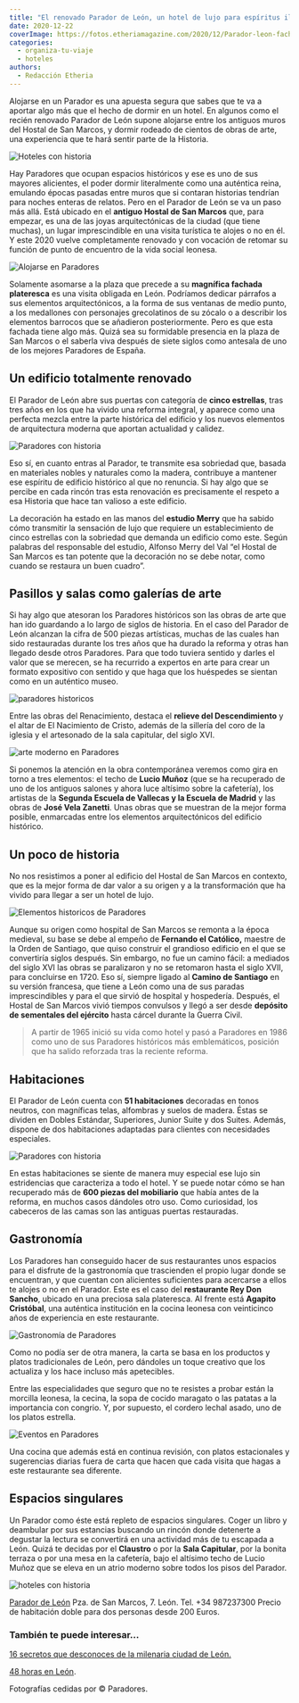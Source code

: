 ```yaml
---
title: "El renovado Parador de León, un hotel de lujo para espíritus ilustrados"
date: 2020-12-22
coverImage: https://fotos.etheriamagazine.com/2020/12/Parador-leon-fachada.jpg
categories: 
  - organiza-tu-viaje
  - hoteles
authors: 
  - Redacción Etheria
---
```


Alojarse en un Parador es una apuesta segura que sabes que te va a aportar algo más que el hecho de dormir en un hotel. En algunos como el recién renovado Parador de León supone alojarse entre los antiguos muros del Hostal de San Marcos, y dormir rodeado de cientos de obras de arte, una experiencia que te hará sentir parte de la Historia.

![Hoteles con historia](https://fotos.etheriamagazine.com/2020/12/Parador-leon-escalera.jpg "Escalera del Parador de León.")

Hay Paradores que ocupan espacios históricos y ese es uno de sus mayores alicientes, el 
poder dormir literalmente como una auténtica reina, emulando épocas pasadas entre muros 
que si contaran historias tendrían para noches enteras de relatos. Pero en el Parador de 
León se va un paso más allá. Está ubicado en el **antiguo Hostal de San Marcos** que, 
para empezar, es una de las joyas arquitectónicas de la ciudad (que tiene muchas), un 
lugar imprescindible en una visita turística te alojes o no en él. Y este 2020 vuelve 
completamente renovado y con vocación de retomar su función de punto de encuentro de la 
vida social leonesa. 

![Alojarse en Paradores](https://fotos.etheriamagazine.com/2020/12/Parador-leon-fachada.jpg "Fachada del Parador de León.")

Solamente asomarse a la plaza que precede a su **magnífica fachada plateresca** es una 
visita obligada en León. Podríamos dedicar párrafos a sus elementos arquitectónicos, a 
la forma de sus ventanas de medio punto, a los medallones con personajes grecolatinos de 
su zócalo o a describir los elementos barrocos que se añadieron posteriormente. Pero es 
que esta fachada tiene algo más. Quizá sea su formidable presencia en la plaza de San 
Marcos o el saberla viva después de siete siglos como antesala de uno de los mejores 
Paradores de España. 

## Un edificio totalmente renovado

El Parador de León abre sus puertas con categoría de **cinco estrellas**, tras tres años 
en los que ha vivido una reforma integral, y aparece como una perfecta mezcla entre la 
parte histórica del edificio y los nuevos elementos de arquitectura moderna que aportan 
actualidad y calidez. 

![Paradores con historia](https://fotos.etheriamagazine.com/2020/12/Parador-Leon-claustro.jpg "Claustro del Parador de León.")

Eso sí, en cuanto entras al Parador, te transmite esa sobriedad que, basada en 
materiales nobles y naturales como la madera, contribuye a mantener ese espíritu de 
edificio histórico al que no renuncia. Si hay algo que se percibe en cada rincón tras 
esta renovación es precisamente el respeto a esa Historia que hace tan valioso a este 
edificio. 

La decoración ha estado en las manos del **estudio Merry** que ha sabido cómo transmitir 
la sensación de lujo que requiere un establecimiento de cinco estrellas con la sobriedad 
que demanda un edificio como este. Según palabras del responsable del estudio, Alfonso 
Merry del Val “el Hostal de San Marcos es tan potente que la decoración no se debe 
notar, como cuando se restaura un buen cuadro”. 

## Pasillos y salas como galerías de arte

Si hay algo que atesoran los Paradores históricos son las obras de arte que han ido 
guardando a lo largo de siglos de historia. En el caso del Parador de León alcanzan la 
cifra de 500 piezas artísticas, muchas de las cuales han sido restauradas durante los 
tres años que ha durado la reforma y otras han llegado desde otros Paradores. Para que 
todo tuviera sentido y darles el valor que se merecen, se ha recurrido a expertos en 
arte para crear un formato expositivo con sentido y que haga que los huéspedes se 
sientan como en un auténtico museo. 

![paradores historicos](https://fotos.etheriamagazine.com/2020/12/Parador-Leon-descendimiento-683x1024.jpg "Relieve de 'El Descendimiento' de Juan de Juni.")

Entre las obras del Renacimiento, destaca el **relieve del Descendimiento** y el altar 
de El Nacimiento de Cristo, además de la sillería del coro de la iglesia y el artesonado 
de la sala capitular, del siglo XVI. 

![arte moderno en Paradores](https://fotos.etheriamagazine.com/2020/12/Parador-Leon-atrio.jpg "Atrio del hotel con el techo de Lucio Muñoz.")

Si ponemos la atención en la obra contemporánea veremos como gira en torno a tres 
elementos: el techo de **Lucio Muñoz** (que se ha recuperado de uno de los antiguos 
salones y ahora luce altísimo sobre la cafetería), los artistas de la **Segunda Escuela 
de Vallecas y la Escuela de Madrid** y las obras de **José Vela Zanetti**. Unas obras 
que se muestran de la mejor forma posible, enmarcadas entre los elementos 
arquitectónicos del edificio histórico. 

## Un poco de historia

No nos resistimos a poner al edificio del Hostal de San Marcos en contexto, que es la 
mejor forma de dar valor a su origen y a la transformación que ha vivido para llegar a 
ser un hotel de lujo. 

![Elementos historicos de Paradores](https://fotos.etheriamagazine.com/2020/12/Parador-leon-artesonado.jpg "Sala con techo artesonado.")

Aunque su origen como hospital de San Marcos se remonta a la época medieval, su base se 
debe al empeño de **Fernando el Católico,** maestre de la Orden de Santiago, que quiso 
construir el grandioso edificio en el que se convertiría siglos después. Sin embargo, no 
fue un camino fácil: a mediados del siglo XVI las obras se paralizaron y no se retomaron 
hasta el siglo XVII, para concluirse en 1720. Eso sí, siempre ligado al **Camino de 
Santiago** en su versión francesa, que tiene a León como una de sus paradas 
imprescindibles y para el que sirvió de hospital y hospedería. Después, el Hostal de San 
Marcos vivió tiempos convulsos y llegó a ser desde **depósito de sementales del 
ejército** hasta cárcel durante la Guerra Civil. 

> A partir de 1965 inició su vida como hotel y pasó a Paradores en 1986 como uno de sus 
> Paradores históricos más emblemáticos, posición que ha salido reforzada tras la reciente 
> reforma. 

## Habitaciones

El Parador de León cuenta con **51 habitaciones** decoradas en tonos neutros, con 
magníficas telas, alfombras y suelos de madera. Éstas se dividen en Dobles Estándar, 
Superiores, Junior Suite y dos Suites. Además, dispone de dos habitaciones adaptadas 
para clientes con necesidades especiales. 

![Paradores con historia](https://fotos.etheriamagazine.com/2020/12/Parador-Leon-habitacion.jpg "Habitación del Parador Hostal de San Marcos.")

En estas habitaciones se siente de manera muy especial ese lujo sin estridencias que 
caracteriza a todo el hotel. Y se puede notar cómo se han recuperado más de **600 piezas 
del mobiliario** que había antes de la reforma, en muchos casos dándoles otro uso. Como 
curiosidad, los cabeceros de las camas son las antiguas puertas restauradas. 

## Gastronomía

Los Paradores han conseguido hacer de sus restaurantes unos espacios para el disfrute de 
la gastronomía que trascienden el propio lugar donde se encuentran, y que cuentan con 
alicientes suficientes para acercarse a ellos te alojes o no en el Parador. Este es el 
caso del **restaurante Rey Don Sancho**, ubicado en una preciosa sala plateresca. Al 
frente está **Agapito Cristóbal**, una auténtica institución en la cocina leonesa con 
veinticinco años de experiencia en este restaurante. 

![Gastronomía de Paradores](https://fotos.etheriamagazine.com/2020/12/Parador-leon-restaurante.jpg "Restaurante Rey Don Sancho.")

Como no podía ser de otra manera, la carta se basa en los productos y platos 
tradicionales de León, pero dándoles un toque creativo que los actualiza y los hace 
incluso más apetecibles. 

Entre las especialidades que seguro que no te resistes a probar están la morcilla 
leonesa, la cecina, la sopa de cocido maragato o las patatas a la importancia con 
congrio. Y, por supuesto, el cordero lechal asado, uno de los platos estrella. 

![Eventos en Paradores](https://fotos.etheriamagazine.com/2020/12/parador-leon-gastronomia-tapas.jpg "Gastronomía del Parador de León.")

Una cocina que además está en continua revisión, con platos estacionales y sugerencias 
diarias fuera de carta que hacen que cada visita que hagas a este restaurante sea 
diferente. 

## Espacios singulares

Un Parador como éste está repleto de espacios singulares. Coger un libro y deambular por 
sus estancias buscando un rincón donde detenerte a degustar la lectura se convertirá en 
una actividad más de tu escapada a León. Quizá te decidas por el **Claustro** o por la 
**Sala Capitular**, por la bonita terraza o por una mesa en la cafetería, bajo el 
altísimo techo de Lucio Muñoz que se eleva en un atrio moderno sobre todos los pisos del 
Parador. 

![hoteles con historia](https://fotos.etheriamagazine.com/2020/12/Parador-leon-lectura.jpg "Rincón perfecto para la lectura en el Parador de León.")

[Parador de León](https://www.parador.es/es/paradores/parador-de-leon) Pza. de San 
Marcos, 7. León. Tel. +34 987237300 Precio de habitación doble para dos personas desde 
200 Euros. 

### También te puede interesar...

[16 secretos que desconoces de la milenaria ciudad de 
León.](https://etheriamagazine.com/2020/12/16/16-lugares-secretos-y-leyendas-de-leon-capital/) 

[48 horas en León](https://etheriamagazine.com/2018/09/27/48-horas-en-leon/). 

Fotografías cedidas por © Paradores.
